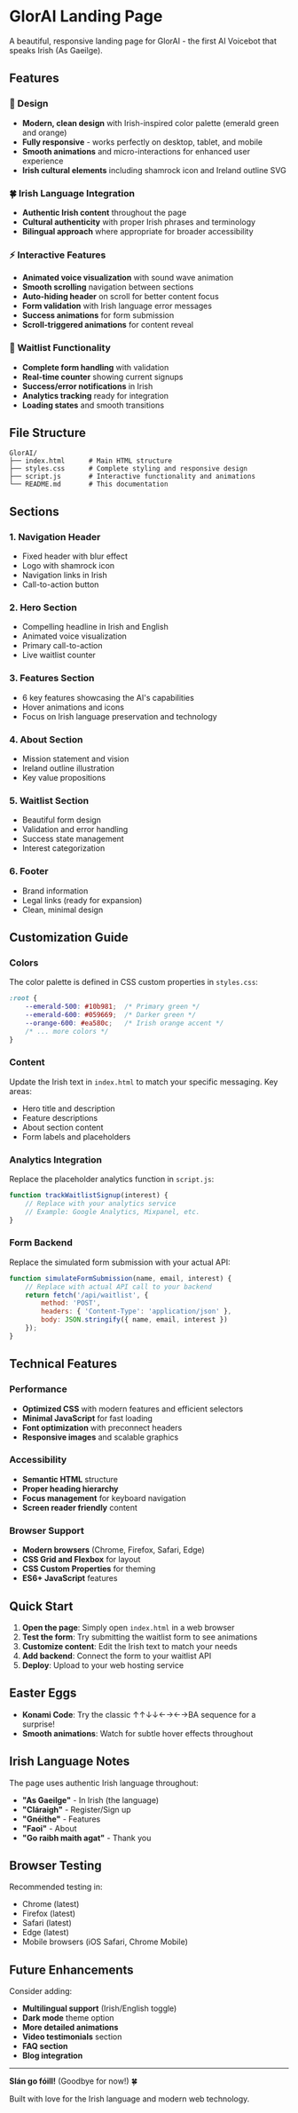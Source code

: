 # GlorAI Landing Page

A beautiful, responsive landing page for GlorAI - the first AI Voicebot that speaks Irish (As Gaeilge).

## Features

### 🎨 Design
- **Modern, clean design** with Irish-inspired color palette (emerald green and orange)
- **Fully responsive** - works perfectly on desktop, tablet, and mobile
- **Smooth animations** and micro-interactions for enhanced user experience
- **Irish cultural elements** including shamrock icon and Ireland outline SVG

### 🍀 Irish Language Integration
- **Authentic Irish content** throughout the page
- **Cultural authenticity** with proper Irish phrases and terminology
- **Bilingual approach** where appropriate for broader accessibility

### ⚡ Interactive Features
- **Animated voice visualization** with sound wave animation
- **Smooth scrolling** navigation between sections
- **Auto-hiding header** on scroll for better content focus
- **Form validation** with Irish language error messages
- **Success animations** for form submission
- **Scroll-triggered animations** for content reveal

### 📝 Waitlist Functionality
- **Complete form handling** with validation
- **Real-time counter** showing current signups
- **Success/error notifications** in Irish
- **Analytics tracking** ready for integration
- **Loading states** and smooth transitions

## File Structure

```
GlorAI/
├── index.html      # Main HTML structure
├── styles.css      # Complete styling and responsive design
├── script.js       # Interactive functionality and animations
└── README.md       # This documentation
```

## Sections

### 1. Navigation Header
- Fixed header with blur effect
- Logo with shamrock icon
- Navigation links in Irish
- Call-to-action button

### 2. Hero Section
- Compelling headline in Irish and English
- Animated voice visualization
- Primary call-to-action
- Live waitlist counter

### 3. Features Section
- 6 key features showcasing the AI's capabilities
- Hover animations and icons
- Focus on Irish language preservation and technology

### 4. About Section
- Mission statement and vision
- Ireland outline illustration
- Key value propositions

### 5. Waitlist Section
- Beautiful form design
- Validation and error handling
- Success state management
- Interest categorization

### 6. Footer
- Brand information
- Legal links (ready for expansion)
- Clean, minimal design

## Customization Guide

### Colors
The color palette is defined in CSS custom properties in `styles.css`:

```css
:root {
    --emerald-500: #10b981;  /* Primary green */
    --emerald-600: #059669;  /* Darker green */
    --orange-600: #ea580c;   /* Irish orange accent */
    /* ... more colors */
}
```

### Content
Update the Irish text in `index.html` to match your specific messaging. Key areas:
- Hero title and description
- Feature descriptions
- About section content
- Form labels and placeholders

### Analytics Integration
Replace the placeholder analytics function in `script.js`:

```javascript
function trackWaitlistSignup(interest) {
    // Replace with your analytics service
    // Example: Google Analytics, Mixpanel, etc.
}
```

### Form Backend
Replace the simulated form submission with your actual API:

```javascript
function simulateFormSubmission(name, email, interest) {
    // Replace with actual API call to your backend
    return fetch('/api/waitlist', {
        method: 'POST',
        headers: { 'Content-Type': 'application/json' },
        body: JSON.stringify({ name, email, interest })
    });
}
```

## Technical Features

### Performance
- **Optimized CSS** with modern features and efficient selectors
- **Minimal JavaScript** for fast loading
- **Font optimization** with preconnect headers
- **Responsive images** and scalable graphics

### Accessibility
- **Semantic HTML** structure
- **Proper heading hierarchy**
- **Focus management** for keyboard navigation
- **Screen reader friendly** content

### Browser Support
- **Modern browsers** (Chrome, Firefox, Safari, Edge)
- **CSS Grid and Flexbox** for layout
- **CSS Custom Properties** for theming
- **ES6+ JavaScript** features

## Quick Start

1. **Open the page**: Simply open `index.html` in a web browser
2. **Test the form**: Try submitting the waitlist form to see animations
3. **Customize content**: Edit the Irish text to match your needs
4. **Add backend**: Connect the form to your waitlist API
5. **Deploy**: Upload to your web hosting service

## Easter Eggs

- **Konami Code**: Try the classic ↑↑↓↓←→←→BA sequence for a surprise!
- **Smooth animations**: Watch for subtle hover effects throughout

## Irish Language Notes

The page uses authentic Irish language throughout:
- **"As Gaeilge"** - In Irish (the language)
- **"Cláraigh"** - Register/Sign up
- **"Gnéithe"** - Features
- **"Faoi"** - About
- **"Go raibh maith agat"** - Thank you

## Browser Testing

Recommended testing in:
- Chrome (latest)
- Firefox (latest)
- Safari (latest)
- Edge (latest)
- Mobile browsers (iOS Safari, Chrome Mobile)

## Future Enhancements

Consider adding:
- **Multilingual support** (Irish/English toggle)
- **Dark mode** theme option
- **More detailed animations**
- **Video testimonials** section
- **FAQ section**
- **Blog integration**

---

**Slán go fóill!** (Goodbye for now!) 🍀

Built with love for the Irish language and modern web technology. 